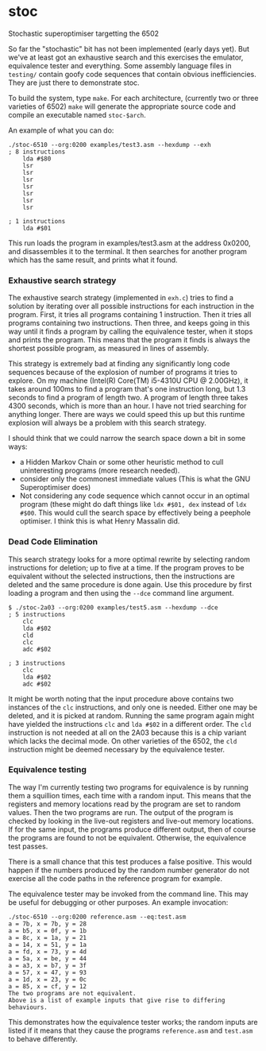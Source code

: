 # stoc
Stochastic superoptimiser targetting the 6502

So far the "stochastic" bit has not been implemented (early days yet). But we've at least got an exhaustive search and this exercises the emulator, equivalence tester and everything. Some assembly language files in `testing/` contain goofy code sequences that contain obvious inefficiencies. They are just there to demonstrate stoc.

To build the system, type `make`. For each architecture, (currently two or three varieties of 6502) `make` will generate the appropriate source code and compile an executable named `stoc-$arch`.

An example of what you can do:

```
./stoc-6510 --org:0200 examples/test3.asm --hexdump --exh 
; 8 instructions
	lda #$80
	lsr
	lsr
	lsr
	lsr
	lsr
	lsr
	lsr

; 1 instructions
	lda #$01
```

This run loads the program in examples/test3.asm at the address 0x0200, and disassembles it to the terminal. It then searches for another program which has the same result, and prints what it found. 

### Exhaustive search strategy
The exhaustive search strategy (implemented in `exh.c`) tries to find a solution by iterating over all possible instructions for each instruction in the program. First, it tries all programs containing 1 instruction. Then it tries all programs containing two instructions. Then three, and keeps going in this way until it finds a program by calling the equivalence tester, when it stops and prints the program. This means that the program it finds is always the shortest possible program, as measured in lines of assembly.

This strategy is extremely bad at finding any significantly long code sequences because of the explosion of number of programs it tries to explore. On my machine (Intel(R) Core(TM) i5-4310U CPU @ 2.00GHz), it takes around 100ms to find a program that's one instruction long, but 1.3 seconds to find a program of length two. A program of length three takes 4300 seconds, which is more than an hour. I have not tried searching for anything longer. There are ways we could speed this up but this runtime explosion will always be a problem with this search strategy.

I should think that we could narrow the search space down a bit in some ways:
 - a Hidden Markov Chain or some other heuristic method to cull uninteresting programs (more research needed).
 - consider only the commonest immediate values (This is what the GNU Superoptimiser does)
 - Not considering any code sequence which cannot occur in an optimal program (these might do daft things like `ldx #$01, dex` instead of `ldx #$00`. This would cull the search space by effectively being a peephole optimiser. I think this is what Henry Massalin did.

### Dead Code Elimination
This search strategy looks for a more optimal rewrite by selecting random instructions for deletion; up to five at a time. If the program proves to be equivalent without the selected instructions, then the instructions are deleted and the same procedure is done again. Use this procedure by first loading a program and then using the `--dce` command line argument.

```
$ ./stoc-2a03 --org:0200 examples/test5.asm --hexdump --dce
; 5 instructions
	clc
	lda #$02
	cld
	clc
	adc #$02

; 3 instructions
	clc
	lda #$02
	adc #$02

```

It might be worth noting that the input procedure above contains two instances of the `clc` instructions, and only one is needed. Either one may be deleted, and it is picked at random. Running the same program again might have yielded the instructions `clc` and `lda #$02` in a different order. The `cld` instruction is not needed at all on the 2A03 because this is a chip variant which lacks the decimal mode. On other varieties of the 6502, the `cld` instruction might be deemed necessary by the equivalence tester.

### Equivalence testing
The way I'm currently testing two programs for equivalence is by running them a squillion times, each time with a random input. This means that the registers and memory locations read by the program are set to random values. Then the two programs are run. The output of the program is checked by looking in the live-out registers and live-out memory locations. If for the same input, the programs produce different output, then of course the programs are found to not be equivalent. Otherwise, the equivalence test passes. 

There is a small chance that this test produces a false positive. This would happen if the numbers produced by the random number generator do not exercise all the code paths in the reference program for example. 

The equivalence tester may be invoked from the command line. This may be useful for debugging or other purposes. An example invocation:

```
./stoc-6510 --org:0200 reference.asm --eq:test.asm
a = 7b, x = 7b, y = 28
a = b5, x = 0f, y = 1b
a = 8c, x = 1a, y = 21
a = 14, x = 51, y = 1a
a = fd, x = 73, y = 4d
a = 5a, x = be, y = 44
a = a3, x = b7, y = 3f
a = 57, x = 47, y = 93
a = 1d, x = 23, y = 0c
a = 85, x = cf, y = 12
The two programs are not equivalent.
Above is a list of example inputs that give rise to differing behaviours.
```

This demonstrates how the equivalence tester works; the random inputs are listed if it means that they cause the programs `reference.asm` and `test.asm` to behave differently.
